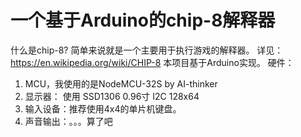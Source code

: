 # 一个基于Arduino的chip-8解释器
什么是chip-8? 简单来说就是一个主要用于执行游戏的解释器。
详见：https://en.wikipedia.org/wiki/CHIP-8
本项目基于Arduino实现。
硬件：
1. MCU，我使用的是NodeMCU-32S by AI-thinker
2. 显示器： 使用 SSD1306 0.96寸 I2C 128x64
3. 输入设备：推荐使用4x4的单片机键盘。
4. 声音输出：。。。算了吧
